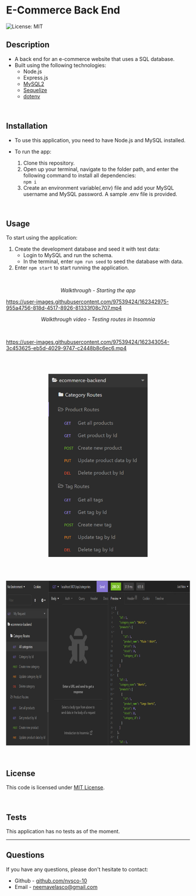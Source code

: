 # E-Commerce Back End
![License: MIT](https://img.shields.io/badge/License-MIT-yellow.svg) 

## Description

- A back end for an e-commerce website that uses a SQL database.
- Built using the following technologies:
    - Node.js
    - Express.js
    - [MySQL2](https://www.npmjs.com/package/mysql)
    - [Sequelize](https://www.npmjs.com/package/sequelize)
    - [dotenv](https://www.npmjs.com/package/dotenv)

<br>

## Installation

* To use this application, you need to have Node.js and MySQL installed.

* To run the app:
    1. Clone this repository.
    2. Open up your terminal, navigate to the folder path, and enter the following command to install all dependencies:<br>
    ```npm i```
    3. Create an environment variable(.env) file and add your MySQL username and MySQL password. A sample .env file is provided.

<br>

## Usage

To start using the application:
1. Create the development database and seed it with test data:
    - Login to MySQL and run the schema.
    - In the terminal, enter ```npm run seed``` to seed the database with data.
2. Enter ```npm start``` to start running the application.

<br>
<p align="center">
    <i>Walkthrough - Starting the app</i>
</p>

https://user-images.githubusercontent.com/97539424/162342975-955a4756-818d-4517-8926-81333f08c707.mp4


<p align="center">
    <i>Walkthrough video - Testing routes in Insomnia</i>
</p>
<br>

https://user-images.githubusercontent.com/97539424/162343054-3c453625-eb5d-4029-9747-c2448b8c6ec6.mp4

<br>

<br>
<p align="center">
    <img src="./assets/img/routes2.PNG" alt="screenshot of application" height="500px">
</p>
<br>

<br>
<p align="center">
    <img src="./assets/img/routes.PNG" alt="screenshot of application" height="450px">
</p>
<br>

## License
This code is licensed under [MIT License](https://mit-license.org/).

<br>

## Tests
This application has no tests as of the moment.
<br>

<hr>

## Questions
If you have any questions, please don't hesitate to contact:
 * Github - [github.com/nvsco-10](https://github.com/nvsco-10)
 * Email - neemavelasco@gmail.com

